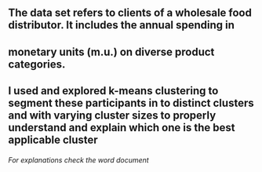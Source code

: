 ## The data set refers to clients of a wholesale food distributor. It includes the annual spending in 
## monetary units (m.u.) on diverse product categories.

## I used and explored k-means clustering to segment these participants in to distinct clusters and with varying cluster sizes to properly understand and explain which one is the best applicable cluster
###### For explanations check the word document 